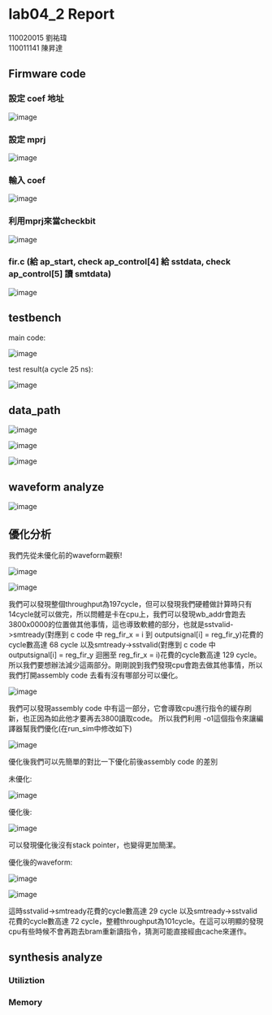 # lab04_2 Report
110020015 劉祐瑋  
110011141 陳昇達
## Firmware code 

### 設定 coef 地址

![image](https://github.com/nthuyouwei/soclab/assets/145022311/cabdd905-ad9c-465f-8991-dc1c8013a2ee)

### 設定 mprj

![image](https://github.com/nthuyouwei/soclab/assets/145022311/a4c8561e-141a-4270-b72c-2c4b97082ee7)

### 輸入 coef

![image](https://github.com/nthuyouwei/soclab/assets/145022311/fef4d55f-ec59-4ae1-84e0-e06881ebe18d)

### 利用mprj來當checkbit

![image](https://github.com/nthuyouwei/soclab/assets/145022311/f02b8ac7-2c57-46d8-96cf-5818d76c7293)

### fir.c (給 ap_start, check ap_control[4] 給 sstdata, check ap_control[5] 讀 smtdata)
![image](https://github.com/nthuyouwei/soclab/assets/145022311/c990f772-234f-48ae-aca9-e0e4996da2a1)


## testbench
main code:

![image](https://github.com/nthuyouwei/soclab/assets/145022311/52023cf2-2174-45a4-a580-76a5bacb5db9)


test result(a cycle 25 ns):

![image](https://github.com/nthuyouwei/soclab/assets/145022311/ca326093-782e-4a07-b4b4-ee667c7b0236)






## data_path

![image](https://github.com/nthuyouwei/soclab/assets/145022311/66417210-0a2a-4f0a-9278-e3c7237a07b3)

![image](https://github.com/nthuyouwei/soclab/assets/145022311/1e66fb76-c47e-48c6-a696-ee5c13046b51)


![image](https://github.com/nthuyouwei/soclab/assets/145022311/fd481189-6664-4d16-98d5-2223ef59791d)


## waveform analyze

![image](https://github.com/nthuyouwei/soclab/assets/145022311/a3e4a32b-0197-497c-92fc-226c71c34d5d)

## 優化分析

我們先從未優化前的waveform觀察!

![image](https://github.com/nthuyouwei/soclab/assets/145022311/1eac1c40-3bcd-46e1-936a-1386342a25b0)

![image](https://github.com/nthuyouwei/soclab/assets/145022311/f4217a5e-2218-402c-b3f6-9edba409f2f2)

我們可以發現整個throughput為197cycle，但可以發現我們硬體做計算時只有14cycle就可以做完，所以問體是卡在cpu上，我們可以發現wb_addr會跑去3800x0000的位置做其他事情，這也導致軟體的部分，也就是sstvalid->smtready(對應到 c code 中 reg_fir_x = i 到 outputsignal[i] = reg_fir_y)花費的cycle數高達 68 cycle 以及smtready->sstvalid(對應到 c code 中 outputsignal[i] = reg_fir_y 迴圈至  reg_fir_x = i)花費的cycle數高達 129 cycle。所以我們要想辦法減少這兩部分。剛剛說到我們發現cpu會跑去做其他事情，所以我們打開assembly code 去看有沒有哪部分可以優化。

![image](https://github.com/nthuyouwei/soclab/assets/145022311/3007eb72-15bd-45be-a469-1ad4ca77ac90)

我們可以發現assembly code 中有這一部分，它會導致cpu進行指令的緩存刷新，也正因為如此他才要再去3800讀取code。 所以我們利用 -o1這個指令來讓編譯器幫我們優化(在run_sim中修改如下)

![image](https://github.com/nthuyouwei/soclab/assets/145022311/7a3e828a-d538-4fbe-a2a8-008192b6cb00)

優化後我們可以先簡單的對比一下優化前後assembly code 的差別

未優化:

![image](https://github.com/nthuyouwei/soclab/assets/145022311/730d68ad-5b6f-4139-9ad5-b3c6785e76ac)

優化後:

![image](https://github.com/nthuyouwei/soclab/assets/145022311/c67d4077-71a6-47a5-b412-42449245c99f)

可以發現優化後沒有stack pointer，也變得更加簡潔。

優化後的waveform:

![image](https://github.com/nthuyouwei/soclab/assets/145022311/5fb129e9-4896-4038-9406-197329c8ce03)

![image](https://github.com/nthuyouwei/soclab/assets/145022311/53a20098-fd72-45b8-a360-356d0c113052)

這時sstvalid->smtready花費的cycle數高達 29 cycle 以及smtready->sstvalid花費的cycle數高達 72 cycle，整體throughput為101cycle。在這可以明顯的發現cpu有些時候不會再跑去bram重新讀指令，猜測可能直接經由cache來運作。



## synthesis analyze

### Utiliztion

### Memory


